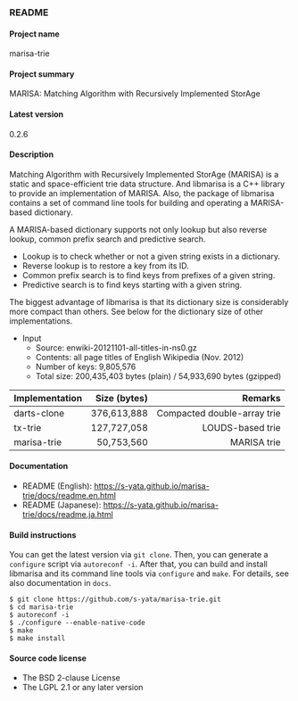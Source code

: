 ### README

#### Project name

marisa-trie

#### Project summary

MARISA: Matching Algorithm with Recursively Implemented StorAge

#### Latest version

0.2.6

#### Description

Matching Algorithm with Recursively Implemented StorAge (MARISA) is a static and space-efficient trie data structure. And libmarisa is a C++ library to provide an implementation of MARISA. Also, the package of libmarisa contains a set of command line tools for building and operating a MARISA-based dictionary.

A MARISA-based dictionary supports not only lookup but also reverse lookup, common prefix search and predictive search.

* Lookup is to check whether or not a given string exists in a dictionary.
* Reverse lookup is to restore a key from its ID.
* Common prefix search is to find keys from prefixes of a given string.
* Predictive search is to find keys starting with a given string.

The biggest advantage of libmarisa is that its dictionary size is considerably more compact than others. See below for the dictionary size of other implementations.

* Input
  * Source: enwiki-20121101-all-titles-in-ns0.gz
  * Contents: all page titles of English Wikipedia (Nov. 2012)
  * Number of keys: 9,805,576
  * Total size: 200,435,403 bytes (plain) / 54,933,690 bytes (gzipped)

|Implementation|Size (bytes)|Remarks                    |
|:-------------|-----------:|--------------------------:|
|darts-clone   | 376,613,888|Compacted double-array trie|
|tx-trie       | 127,727,058|LOUDS-based trie           |
|marisa-trie   |  50,753,560|MARISA trie                |

#### Documentation

* README (English): https://s-yata.github.io/marisa-trie/docs/readme.en.html
* README (Japanese): https://s-yata.github.io/marisa-trie/docs/readme.ja.html

#### Build instructions

You can get the latest version via `git clone`. Then, you can generate a `configure` script via `autoreconf -i`. After that, you can build and install libmarisa and its command line tools via `configure` and `make`. For details, see also documentation in `docs`.

```
$ git clone https://github.com/s-yata/marisa-trie.git
$ cd marisa-trie
$ autoreconf -i
$ ./configure --enable-native-code
$ make
$ make install
```

#### Source code license

* The BSD 2-clause License
* The LGPL 2.1 or any later version
